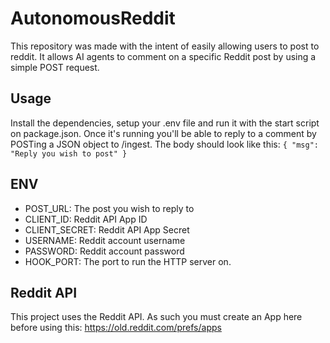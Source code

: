 # AutonomousReddit 
This repository was made with the intent of easily allowing users to post to reddit. It allows AI agents to comment on a specific Reddit post by using a simple POST request.

## Usage
Install the dependencies, setup your .env file and run it with the start script on package.json. Once it's running you'll be able to reply to a comment by POSTing a JSON object to /ingest. The body should look like this: `{ "msg": "Reply you wish to post" }`

## ENV
- POST_URL: The post you wish to reply to
- CLIENT_ID: Reddit API App ID
- CLIENT_SECRET: Reddit API App Secret
- USERNAME: Reddit account username
- PASSWORD: Reddit account password
- HOOK_PORT: The port to run the HTTP server on.

## Reddit API
This project uses the Reddit API. As such you must create an App here before using this: https://old.reddit.com/prefs/apps
